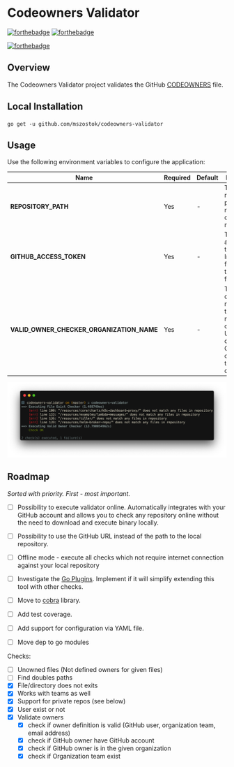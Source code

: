 # Codeowners Validator
[![forthebadge](https://forthebadge.com/images/badges/built-with-grammas-recipe.svg)](https://forthebadge.com) [![forthebadge](https://forthebadge.com/images/badges/made-with-go.svg)](https://forthebadge.com)

[![forthebadge](https://forthebadge.com/images/badges/gluten-free.svg)](https://forthebadge.com)
## Overview

The Codeowners Validator project validates the GitHub [CODEOWNERS](https://help.github.com/articles/about-code-owners/) file.

## Local Installation

`go get -u github.com/mszostok/codeowners-validator`

## Usage

Use the following environment variables to configure the application:

| Name | Required | Default | Description |
|-----|---------|--------|------------|
| **REPOSITORY_PATH** | Yes | - | The repository path to your repository on your local machine. |
| **GITHUB_ACCESS_TOKEN** | Yes | - | The GitHub access token. Instruction for creating token can be found [here](https://help.github.com/articles/creating-a-personal-access-token-for-the-command-line/#creating-a-token)|
| **VALID_OWNER_CHECKER_ORGANIZATION_NAME** | Yes | - | The organization name where the repository is created. Used to check if GitHub owner is in the given organization. |


![usage](./docs/assets/usage.png)

## Roadmap

_Sorted with priority. First - most important._

* [ ] Possibility to execute validator online. Automatically integrates with your GitHub account and allows you to check any repository online without the need to download and execute binary locally.
* [ ] Possibility to use the GitHub URL instead of the path to the local repository.
* [ ] Offline mode - execute all checks which not require internet connection against your local repository
* [ ] Investigate the [Go Plugins](https://golang.org/pkg/plugin/). Implement if it will simplify extending this tool with other checks.
* [ ] Move to [cobra](https://github.com/spf13/cobra/) library.
* [ ] Add test coverage.
* [ ] Add support for configuration via YAML file.
* [ ] Move dep to go modules 


Checks:

* [ ] Unowned files (Not defined owners for given files) 
* [ ] Find doubles paths
* [x] File/directory does not exits
* [x] Works with teams as well
* [x] Support for private repos (see below)
* [x] User exist or not
* [x] Validate owners
  * [x] check if owner definition is valid (GitHub user, organization team, email address)
  * [x] check if GitHub owner have GitHub account
  * [x] check if GitHub owner is in the given organization
  * [x] check if Organization team exist
